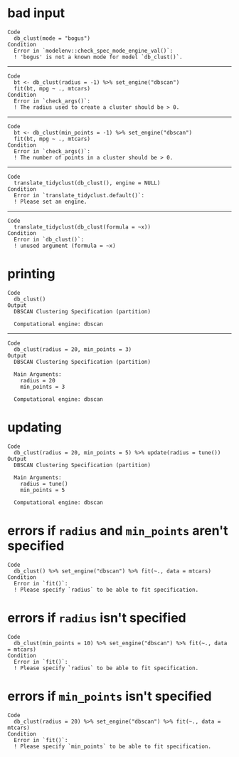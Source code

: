 # bad input

    Code
      db_clust(mode = "bogus")
    Condition
      Error in `modelenv::check_spec_mode_engine_val()`:
      ! 'bogus' is not a known mode for model `db_clust()`.

---

    Code
      bt <- db_clust(radius = -1) %>% set_engine("dbscan")
      fit(bt, mpg ~ ., mtcars)
    Condition
      Error in `check_args()`:
      ! The radius used to create a cluster should be > 0.

---

    Code
      bt <- db_clust(min_points = -1) %>% set_engine("dbscan")
      fit(bt, mpg ~ ., mtcars)
    Condition
      Error in `check_args()`:
      ! The number of points in a cluster should be > 0.

---

    Code
      translate_tidyclust(db_clust(), engine = NULL)
    Condition
      Error in `translate_tidyclust.default()`:
      ! Please set an engine.

---

    Code
      translate_tidyclust(db_clust(formula = ~x))
    Condition
      Error in `db_clust()`:
      ! unused argument (formula = ~x)

# printing

    Code
      db_clust()
    Output
      DBSCAN Clustering Specification (partition)
      
      Computational engine: dbscan 
      

---

    Code
      db_clust(radius = 20, min_points = 3)
    Output
      DBSCAN Clustering Specification (partition)
      
      Main Arguments:
        radius = 20
        min_points = 3
      
      Computational engine: dbscan 
      

# updating

    Code
      db_clust(radius = 20, min_points = 5) %>% update(radius = tune())
    Output
      DBSCAN Clustering Specification (partition)
      
      Main Arguments:
        radius = tune()
        min_points = 5
      
      Computational engine: dbscan 
      

# errors if `radius` and `min_points` aren't specified

    Code
      db_clust() %>% set_engine("dbscan") %>% fit(~., data = mtcars)
    Condition
      Error in `fit()`:
      ! Please specify `radius` to be able to fit specification.

# errors if `radius` isn't specified

    Code
      db_clust(min_points = 10) %>% set_engine("dbscan") %>% fit(~., data = mtcars)
    Condition
      Error in `fit()`:
      ! Please specify `radius` to be able to fit specification.

# errors if `min_points` isn't specified

    Code
      db_clust(radius = 20) %>% set_engine("dbscan") %>% fit(~., data = mtcars)
    Condition
      Error in `fit()`:
      ! Please specify `min_points` to be able to fit specification.


